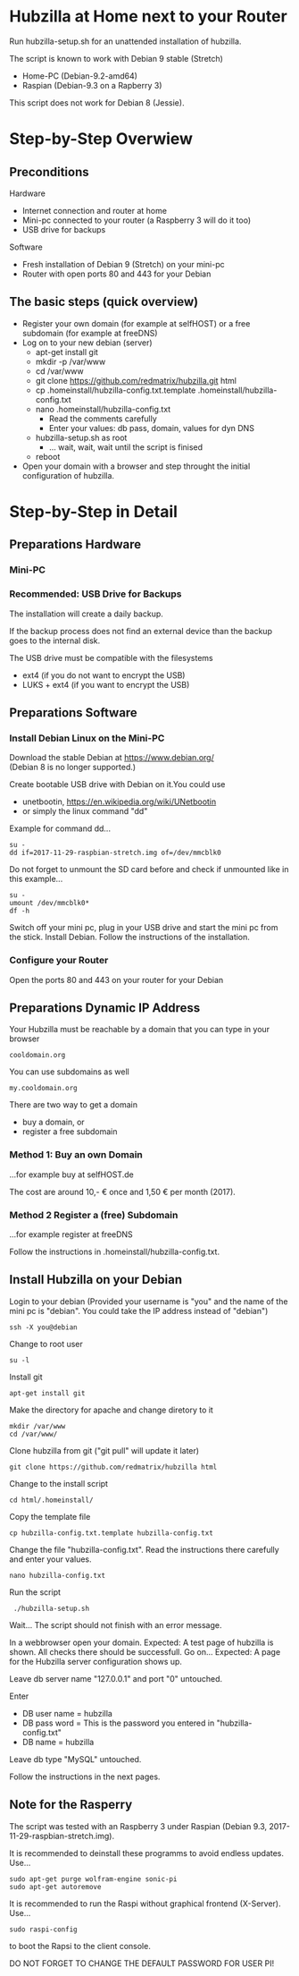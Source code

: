 # Hubzilla at Home next to your Router

Run hubzilla-setup.sh for an unattended installation of hubzilla.

The script is known to work with Debian 9 stable (Stretch)

+ Home-PC (Debian-9.2-amd64)
+ Raspian (Debian-9.3 on a Rapberry 3)

This script does not work for Debian 8 (Jessie).

# Step-by-Step Overwiew

## Preconditions

Hardware

+ Internet connection and router at home
+ Mini-pc connected to your router (a Raspberry 3 will do it too)
+ USB drive for backups

Software

+ Fresh installation of Debian 9 (Stretch) on your mini-pc
+ Router with open ports 80 and 443 for your Debian

## The basic steps (quick overview)

+ Register your own domain (for example at selfHOST) or a free subdomain (for example at freeDNS)
+ Log on to your new debian (server)
  - apt-get install git
  - mkdir -p /var/www
  - cd /var/www
  - git clone https://github.com/redmatrix/hubzilla.git html
  - cp .homeinstall/hubzilla-config.txt.template .homeinstall/hubzilla-config.txt
  - nano .homeinstall/hubzilla-config.txt
    - Read the comments carefully
    - Enter your values: db pass, domain, values for dyn DNS
  - hubzilla-setup.sh as root
    - ... wait, wait, wait until the script is finised
  - reboot
+ Open your domain with a browser and step throught the initial configuration of hubzilla.

# Step-by-Step in Detail

## Preparations Hardware

### Mini-PC

### Recommended: USB Drive for Backups

The installation will create a daily backup.

If the backup process does not find an external device than the backup goes to
the internal disk.

The USB drive must be compatible with the filesystems

- ext4 (if you do not want to encrypt the USB) 
- LUKS + ext4 (if you want to encrypt the USB) 

## Preparations Software

### Install Debian Linux on the Mini-PC

Download the stable Debian at https://www.debian.org/  
(Debian 8 is no longer supported.)

Create bootable USB drive with Debian on it.You could use

- unetbootin, https://en.wikipedia.org/wiki/UNetbootin
- or simply the linux command "dd"

Example for command dd...

    su -
    dd if=2017-11-29-raspbian-stretch.img of=/dev/mmcblk0

Do not forget to unmount the SD card before and check if unmounted like in this example...

    su -
    umount /dev/mmcblk0*
    df -h


Switch off your mini pc, plug in your USB drive and start the mini pc from the
stick. Install Debian. Follow the instructions of the installation.

### Configure your Router

Open the ports 80 and 443 on your router for your Debian

## Preparations Dynamic IP Address

Your Hubzilla must be reachable by a domain that you can type in your browser

    cooldomain.org

You can use subdomains as well

    my.cooldomain.org

There are two way to get a domain

- buy a domain, or
- register a free subdomain

### Method 1: Buy an own Domain 

...for example buy at selfHOST.de  

The cost are around 10,- € once and 1,50 € per month (2017).

### Method 2 Register a (free) Subdomain

...for example register at freeDNS

Follow the instructions in .homeinstall/hubzilla-config.txt.  


## Install Hubzilla on your Debian

Login to your debian
(Provided your username is "you" and the name of the mini pc is "debian". You
could take the IP address instead of "debian")

    ssh -X you@debian

Change to root user

    su -l

Install git

    apt-get install git

Make the directory for apache and change diretory to it

    mkdir /var/www
    cd /var/www/

Clone hubzilla from git ("git pull" will update it later)

    git clone https://github.com/redmatrix/hubzilla html

Change to the install script

    cd html/.homeinstall/
    
Copy the template file
    
    cp hubzilla-config.txt.template hubzilla-config.txt

Change the file "hubzilla-config.txt". Read the instructions there carefully and enter your values.

    nano hubzilla-config.txt

Run the script

     ./hubzilla-setup.sh

Wait... The script should not finish with an error message.

In a webbrowser open your domain.
Expected: A test page of hubzilla is shown. All checks there should be
successfull. Go on...
Expected: A page for the Hubzilla server configuration shows up.

Leave db server name "127.0.0.1" and port "0" untouched.

Enter

- DB user name = hubzilla
- DB pass word = This is the password you entered in "hubzilla-config.txt"
- DB name = hubzilla

Leave db type "MySQL" untouched.

Follow the instructions in the next pages.

## Note for the Rasperry 

The script was tested with an Raspberry 3 under Raspian (Debian 9.3, 2017-11-29-raspbian-stretch.img).

It is recommended to deinstall these programms to avoid endless updates. Use...

    sudo apt-get purge wolfram-engine sonic-pi
    sudo apt-get autoremove

It is recommended to run the Raspi without graphical frontend (X-Server). Use...

    sudo raspi-config

to boot the Rapsi to the client console.

DO NOT FORGET TO CHANGE THE DEFAULT PASSWORD FOR USER PI!


